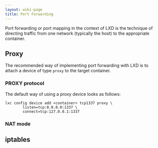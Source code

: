 ```yaml
---
layout: wiki-page
title: Port Forwarding
---
```


Port forwarding or port mapping in the context of LXD is the technique of directing traffic from one network (typically the host) to the appropriate container.

## Proxy

The recommended way of implementing port forwarding with LXD is to attach a device of type `proxy` to the target container.

### PROXY protocol

The default way of using a proxy device looks as follows:

```
lxc config device add <container> tcp1337 proxy \
        listen=tcp:0.0.0.0:1337 \
        connect=tcp:127.0.0.1:1337
```

### NAT mode

## iptables
